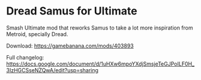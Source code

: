 # Dread Samus for Ultimate
Smash Ultimate mod that reworks Samus to take a lot more inspiration from Metroid, specially Dread.

Download: https://gamebanana.com/mods/403893

Full changelog: https://docs.google.com/document/d/1uHXw6mpoYXdjSmsjeTeGJPoILF0H_3IzHGCSseNZQwA/edit?usp=sharing
